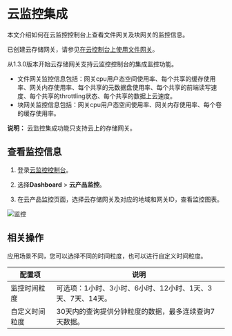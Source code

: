 # 云监控集成

本文介绍如何在云监控控制台上查看文件网关及块网关的监控信息。

已创建云存储网关，请参见[在云控制台上使用文件网关](/cn.zh-CN/快速入门/在云控制台上使用文件网关.md)。

从1.3.0版本开始云存储网关支持云监控控制台的集成监控功能。

-   文件网关监控信息包括：网关cpu用户态空间使用率、每个共享的缓存使用率、网关内存使用率、每个共享的元数据盘使用率、每个共享的前端读写速度、每个共享的throttling状态、每个共享的数据上云速度。
-   块网关监控信息包括：网关cpu用户态空间使用率、网关内存使用率、每个卷的缓存使用率。

**说明：** 云监控集成功能只支持云上的存储网关。

## 查看监控信息

1.  登录[云监控控制台](https://account.aliyun.com/login/login.htm?oauth_callback=https%3A%2F%2Fcloudmonitor.console.aliyun.com%2F%3Fspm%3Da2c4g.11186623.2.18.6dde963ba0QyU6)。

2.  选择**Dashboard** \> **云产品监控**。

3.  在云产品监控页面，选择云存储网关及对应的地域和网关ID，查看监控图表。


![监控](https://static-aliyun-doc.oss-accelerate.aliyuncs.com/assets/img/zh-CN/0605956951/p87958.png)

## 相关操作

应用场景不同，您可以选择不同的时间粒度，也可以进行自定义时间粒度。

|配置项|说明|
|---|--|
|监控时间粒度|可选项：1小时、3小时、6小时、12小时、1天、3天、7天、14天。|
|自定义时间粒度|30天内的查询提供分钟粒度的数据，最多连续查询7天数据。|

